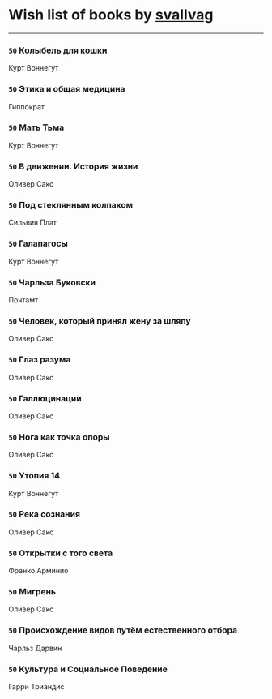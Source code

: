 # Wish list of books by [svallvag](http://vk.com/id553243325)
---

### `50` Колыбель для кошки
Курт Воннегут

### `50` Этика и общая медицина
Гиппократ

### `50` Мать Тьма
Курт Воннегут

### `50` В движении. История жизни
Оливер Сакс

### `50` Под стеклянным колпаком
Сильвия Плат

### `50` Галапагосы
Курт Воннегут

### `50` Чарльза Буковски
Почтамт

### `50` Человек, который принял жену за шляпу
Оливер Сакс

### `50` Глаз разума
Оливер Сакс

### `50` Галлюцинации
Оливер Сакс

### `50` Нога как точка опоры
Оливер Сакс

### `50` Утопия 14
Курт Воннегут

### `50` Река сознания
Оливер Сакс

### `50` Открытки с того света
Франко Арминио

### `50` Мигрень
Оливер Сакс

### `50` Происхождение видов путём естественного отбора
Чарльз Дарвин

### `50` Культура и Социальное Поведение
Гарри Триандис

